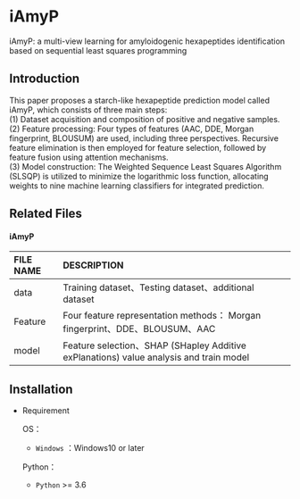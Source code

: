 # iAmyP
iAmyP: a multi-view learning for amyloidogenic hexapeptides identification based on sequential least squares programming

## Introduction
This paper proposes a starch-like hexapeptide prediction model called iAmyP, which consists of three main steps:\
(1) Dataset acquisition and composition of positive and negative samples.\
(2) Feature processing: Four types of features (AAC, DDE, Morgan fingerprint, BLOUSUM) are used, including three perspectives. Recursive feature elimination is then employed for feature selection, followed by feature fusion using attention mechanisms.\
(3) Model construction: The Weighted Sequence Least Squares Algorithm (SLSQP) is utilized to minimize the logarithmic loss function, allocating weights to nine machine learning classifiers for integrated prediction.

## Related Files

#### iAmyP

| FILE NAME         | DESCRIPTION                                                                             |
|:------------------|:----------------------------------------------------------------------------------------|
| data              | Training dataset、Testing dataset、additional dataset
| Feature           |Four feature representation methods： Morgan fingerprint、DDE、BLOUSUM、AAC               |
| model             |Feature selection、SHAP (SHapley Additive exPlanations) value analysis and train model    |

## Installation
- Requirement

  OS：
  - `Windows` ：Windows10 or later

  Python：
  - `Python` >= 3.6
